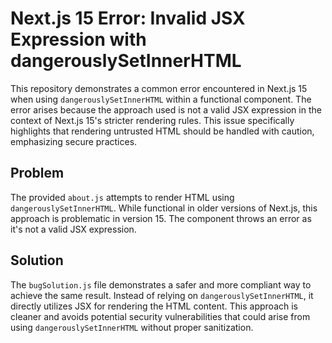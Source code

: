 # Next.js 15 Error: Invalid JSX Expression with dangerouslySetInnerHTML

This repository demonstrates a common error encountered in Next.js 15 when using `dangerouslySetInnerHTML` within a functional component.  The error arises because the approach used is not a valid JSX expression in the context of Next.js 15's stricter rendering rules.  This issue specifically highlights that rendering untrusted HTML should be handled with caution, emphasizing secure practices.

## Problem

The provided `about.js` attempts to render HTML using `dangerouslySetInnerHTML`.  While functional in older versions of Next.js, this approach is problematic in version 15.  The component throws an error as it's not a valid JSX expression.

## Solution

The `bugSolution.js` file demonstrates a safer and more compliant way to achieve the same result.  Instead of relying on `dangerouslySetInnerHTML`, it directly utilizes JSX for rendering the HTML content. This approach is cleaner and avoids potential security vulnerabilities that could arise from using `dangerouslySetInnerHTML` without proper sanitization.